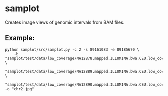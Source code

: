 # samplot

Creates image views of genomic intervals from BAM files.

## Example:
```
python samplot/src/samplot.py -c 2 -s 89161083 -e 89185670 \
    -b "samplot/test/data/low_coverage/NA12878.mapped.ILLUMINA.bwa.CEU.low_coverage.restricted_sv_regions.20121211.bam" \
	"samplot/test/data/low_coverage/NA12889.mapped.ILLUMINA.bwa.CEU.low_coverage.restricted_sv_regions.20130415.bam" \
	"samplot/test/data/low_coverage/NA12890.mapped.ILLUMINA.bwa.CEU.low_coverage.restricted_sv_regions.20130415.bam" -o "chr2.jpg"
```
